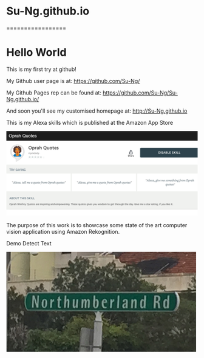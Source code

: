 # Su-Ng.github.io
=================

# Hello World
This is my first try at github!

My Github user page is at:
https://github.com/Su-Ng/

My Github Pages rep can be found at:
https://github.com/Su-Ng/Su-Ng.github.io/


And soon you'll see my customised homepage at:
http://Su-Ng.github.io

This is my Alexa skills which is published at the Amazon App Store

![](images/alexaskill1.png)

The purpose of this work is to showcase some state of the art computer vision application using Amazon Rekognition.

Demo
Detect Text 

![](images/northumberlandrd500.png)

